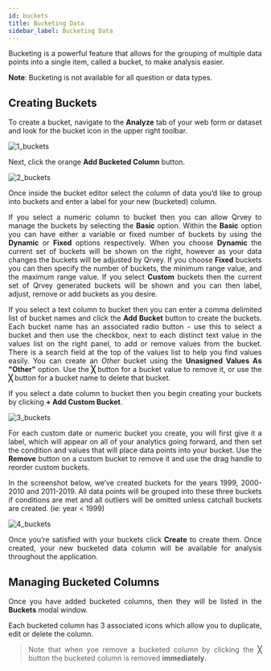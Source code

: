 ```yaml
---
id: buckets
title: Bucketing Data
sidebar_label: Bucketing Data
---
```


<div style="text-align: justify">

Bucketing is a powerful feature that allows for the grouping of multiple data points into a single item, called a bucket, to make analysis easier.

**Note**: Bucketing is not available for all question or data types.

## Creating Buckets
To create a bucket, navigate to the **Analyze** tab of your web form or dataset and look for the bucket icon in the upper right toolbar.

![1_buckets](https://s3.amazonaws.com/cdn.qrvey.com/documentation_assets/ui-docs/dataviews/3.4.3.3_buckets/1_buckets.png#thumbnail-40)

Next, click the orange **Add Bucketed Column** button. 

![2_buckets](https://s3.amazonaws.com/cdn.qrvey.com/documentation_assets/ui-docs/dataviews/3.4.3.3_buckets/2_buckets.png#thumbnail)

Once inside the bucket editor select the column of data you’d like to group into buckets and enter a label for your new (bucketed) column.

If you select a numeric column to bucket then you can allow Qrvey to manage the buckets by selecting the **Basic** option. Within the **Basic** option you can have either a variable or fixed number of buckets by using the **Dynamic** or **Fixed** options respectively. When you choose **Dynamic** the current set of buckets will be shown on the right, however as your data changes the buckets will be adjusted by Qrvey. If you choose **Fixed** buckets you can then specify the number of buckets, the minimum range value, and the maximum range value. If you select **Custom** buckets then the current set of Qrvey generated buckets will be shown and you can then label, adjust, remove or add buckets as you desire.

If you select a text column to bucket then you can enter a comma delimited list of bucket names and click the **Add Bucket** button to create the buckets. Each bucket name has an associated radio button - use this to select a bucket and then use the checkbox, next to each distinct text value in the values list on the right panel, to add or remove values from the bucket. There is a search field at the top of the values list to help you find values easily. You can create an _Other_ bucket using the **Unasigned Values As "Other"** option. Use the **╳** button for a bucket value to remove it, or use the **╳** button for a bucket name to delete that bucket.

If you select a date column to bucket then you begin creating your buckets by clicking **+&nbsp;Add&nbsp;Custom&nbsp;Bucket**.

![3_buckets](https://s3.amazonaws.com/cdn.qrvey.com/documentation_assets/ui-docs/dataviews/3.4.3.3_buckets/3_buckets.png#thumbnail)

For each custom date or numeric bucket you create, you will first give it a label, which will appear on all of your analytics going forward, and then set the condition and values that will place data points into your bucket.  Use the **Remove** button on a custom bucket to remove it and use the drag handle to reorder custom buckets.

In the screenshot below, we’ve created buckets for the years 1999, 2000-2010 and 2011-2019. All data points will be grouped into these three buckets if conditions are met and all outliers will be omitted unless catchall buckets are created. (ie: year < 1999) 

![4_buckets](https://s3.amazonaws.com/cdn.qrvey.com/documentation_assets/ui-docs/dataviews/3.4.3.3_buckets/4_buckets.png#thumbnail)

Once you’re satisfied with your buckets click **Create** to create them. Once created, your new bucketed data column will be available for analysis throughout the application. 

## Managing Bucketed Columns
Once you have added bucketed columns, then they will be listed in the **Buckets** modal window.

Each bucketed column has 3 associated icons which allow you to duplicate, edit or delete the column.

>Note that when yoe remove a bucketed column by clicking the **╳** button the bucketed column is removed **immediately**. 